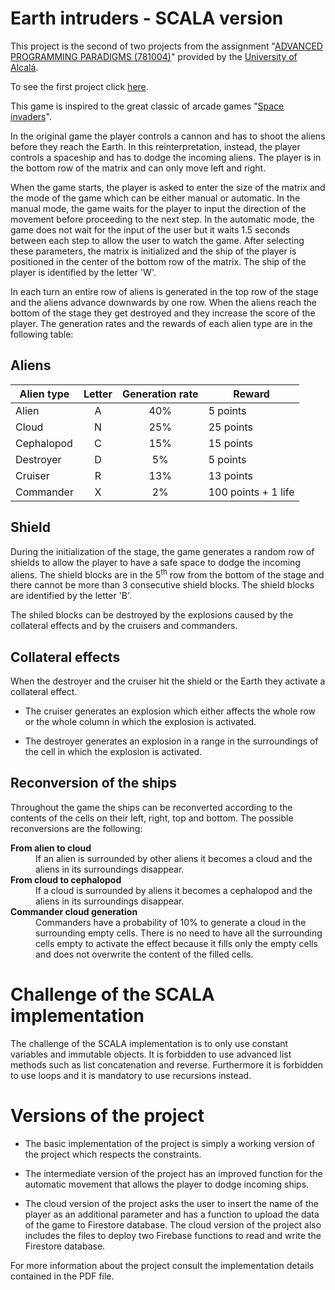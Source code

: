 # Earth intruders - SCALA version

This project is the second of two projects from the assignment "[ADVANCED PROGRAMMING PARADIGMS (781004)](https://www.uah.es/en/estudios/estudios-oficiales/grados/asignatura/Paradigmas-Avanzados-de-Programacion-781004/)" provided by the [University of Alcalá](https://www.uah.es/en/).

To see the first project click [here](https://github.com/GabrieleColapinto/Earth-intruders-CUDA).

This game is inspired to the great classic of arcade games "[Space invaders](https://en.wikipedia.org/wiki/Space_Invaders)".

In the original game the player controls a cannon and has to shoot the aliens before they reach the Earth. In this reinterpretation, instead, the player controls a spaceship and has to dodge the incoming aliens. The player is in the bottom row of the matrix and can only move left and right.

When the game starts, the player is asked to enter the size of the matrix and the mode of the game which can be either manual or automatic. In the manual mode, the game waits for the player to input the direction of the movement before proceeding to the next step. In the automatic mode, the game does not wait for the input of the user but it waits 1.5 seconds between each step to allow the user to watch the game. After selecting these parameters, the matrix is initialized and the ship of the player is positioned in the center of the bottom row of the matrix. The ship of the player is identified by the letter 'W'.

In each turn an entire row of aliens is generated in the top row of the stage and the aliens advance downwards by one row. When the aliens reach the bottom of the stage they get destroyed and they increase the score of the player. The generation rates and the rewards of each alien type are in the following table:

## Aliens

| Alien type | Letter | Generation rate | Reward |
| ---------- | :----: | :-------------: | ------ |
| Alien | A | 40% | 5 points |
| Cloud | N | 25% | 25 points |
| Cephalopod | C | 15% | 15 points |
| Destroyer | D | 5% | 5 points |
| Cruiser | R | 13% | 13 points |
| Commander | X | 2% | 100 points + 1 life |

## Shield
During the initialization of the stage, the game generates a random row of shields to allow the player to have a safe space to dodge the incoming aliens. The shield blocks are in the 5<sup>th</sup> row from the bottom of the stage and there cannot be more than 3 consecutive shield blocks. The shield blocks are identified by the letter 'B'.

The shiled blocks can be destroyed by the explosions caused by the collateral effects and by the cruisers and commanders.

## Collateral effects
When the destroyer and the cruiser hit the shield or the Earth they activate a collateral effect.

- The cruiser generates an explosion which either affects the whole row or the whole column in which the explosion is activated.

- The destroyer generates an explosion in a range in the surroundings of the cell in which the explosion is activated.

## Reconversion of the ships
Throughout the game the ships can be reconverted according to the contents of the cells on their left, right, top and bottom. The possible reconversions are the following:

<dl>
<dt><strong>From alien to cloud</strong></dt>
<dd>If an alien is surrounded by other aliens it becomes a cloud and the aliens in its surroundings disappear.</dd>
<dt><strong>From cloud to cephalopod</strong></dt>
<dd>If a cloud is surrounded by aliens it becomes a cephalopod and the aliens in its surroundings disappear.</dd>
<dt><strong>Commander cloud generation</strong></dt>
<dd>Commanders have a probability of 10% to generate a cloud in the surrounding empty cells. There is no need to have all the surrounding cells empty to activate the effect because it fills only the empty cells and does not overwrite the content of the filled cells.</dd>
</dl>

# Challenge of the SCALA implementation
The challenge of the SCALA implementation is to only use constant variables and immutable objects. It is forbidden to use advanced list methods such as list concatenation and reverse.
Furthermore it is forbidden to use loops and it is mandatory to use recursions instead.

# Versions of the project
- The basic implementation of the project is simply a working version of the project which respects the constraints.

- The intermediate version of the project has an improved function for the automatic movement that allows the player to dodge incoming ships.

- The cloud version of the project asks the user to insert the name of the player as an additional parameter and has a function to upload the data of the game to Firestore database. The cloud version of the project also includes the files to deploy two Firebase functions to read and write the Firestore database.

For more information about the project consult the implementation details contained in the PDF file.